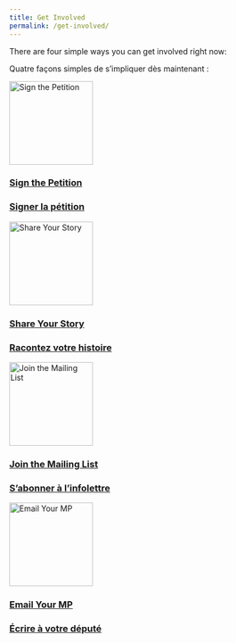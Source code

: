 ```yaml
---
title: Get Involved
permalink: /get-involved/
---
```


<div class="intro">
  <div class="lang-en">
    <p>There are four simple ways you can get involved right now:</p>
  </div>
  <div class="lang-fr">
    <p>Quatre façons simples de s’impliquer dès maintenant&nbsp;:</p>
  </div>
</div>

<div class="cta-grid">
  <a class="cta-card" href="{{ site.petition_url }}" target="_blank" rel="noopener">
    <img src="{{ '/assets/img/sign-petition.png' | relative_url }}" alt="Sign the Petition" width="150" height="150" loading="lazy" decoding="async">
    <div class="lang-en"><h3>Sign the Petition</h3></div>
    <div class="lang-fr"><h3>Signer la pétition</h3></div>
  </a>

  <a class="cta-card" href="{{ '/share-your-story/' | relative_url }}">
    <img src="{{ '/assets/img/share-story.png' | relative_url }}" alt="Share Your Story" width="150" height="150 loading="lazy" decoding="async"">
    <div class="lang-en"><h3>Share Your Story</h3></div>
    <div class="lang-fr"><h3>Racontez votre histoire</h3></div>
  </a>

  <a class="cta-card" href="{{ site.mailchimp_url }}" target="_blank" rel="noopener">
    <img src="{{ '/assets/img/join-mail.png' | relative_url }}" alt="Join the Mailing List" width="150" height="150" loading="lazy" decoding="async">
    <div class="lang-en"><h3>Join the Mailing List</h3></div>
    <div class="lang-fr"><h3>S’abonner à l’infolettre</h3></div>
  </a>

  <!-- New: Email Your MP -->
  <a class="cta-card" href="{{ '/email-your-mp/' | relative_url }}">
    <img src="{{ '/assets/img/email-mp.png' | relative_url }}" alt="Email Your MP" width="150" height="150" loading="lazy" decoding="async">
    <div class="lang-en"><h3>Email Your MP</h3></div>
    <div class="lang-fr"><h3>Écrire à votre député</h3></div>
  </a>
</div>
